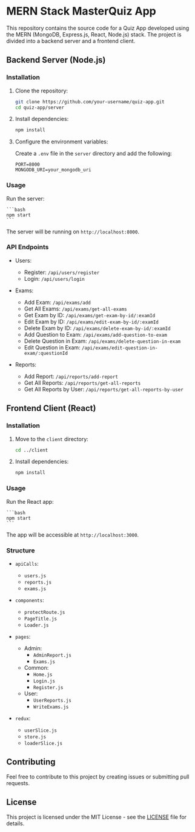 # MERN Stack MasterQuiz App

This repository contains the source code for a Quiz App developed using the MERN (MongoDB, Express.js, React, Node.js) stack. The project is divided into a backend server and a frontend client.

## Backend Server (Node.js)

### Installation

1. Clone the repository:

    ```bash
    git clone https://github.com/your-username/quiz-app.git
    cd quiz-app/server
    ```

2. Install dependencies:

    ```bash
    npm install
    ```

3. Configure the environment variables:

    Create a `.env` file in the `server` directory and add the following:

    ```env
    PORT=8000
    MONGODB_URI=your_mongodb_uri
    ```

### Usage

Run the server:

    ```bash
    npm start
    ```

The server will be running on `http://localhost:8000`.

### API Endpoints

- Users:
    - Register: `/api/users/register`
    - Login: `/api/users/login`

- Exams:
    - Add Exam: `/api/exams/add`
    - Get All Exams: `/api/exams/get-all-exams`
    - Get Exam by ID: `/api/exams/get-exam-by-id/:examId`
    - Edit Exam by ID: `/api/exams/edit-exam-by-id/:examId`
    - Delete Exam by ID: `/api/exams/delete-exam-by-id/:examId`
    - Add Question to Exam: `/api/exams/add-question-to-exam`
    - Delete Question in Exam: `/api/exams/delete-question-in-exam`
    - Edit Question in Exam: `/api/exams/edit-question-in-exam/:questionId`

- Reports:
    - Add Report: `/api/reports/add-report`
    - Get All Reports: `/api/reports/get-all-reports`
    - Get All Reports by User: `/api/reports/get-all-reports-by-user`

## Frontend Client (React)

### Installation

1. Move to the `client` directory:

    ```bash
    cd ../client
    ```

2. Install dependencies:

    ```bash
    npm install
    ```

### Usage

Run the React app:

    ```bash
    npm start
    ```

The app will be accessible at `http://localhost:3000`.

### Structure

- `apiCalls`:
    - `users.js`
    - `reports.js`
    - `exams.js`

- `components`:
    - `protectRoute.js`
    - `PageTitle.js`
    - `Loader.js`

- `pages`:
    - Admin:
        - `AdminReport.js`
        - `Exams.js`
    - Common:
        - `Home.js`
        - `Login.js`
        - `Register.js`
    - User:
        - `UserReports.js`
        - `WriteExams.js`

- `redux`:
    - `userSlice.js`
    - `store.js`
    - `loaderSlice.js`

## Contributing

Feel free to contribute to this project by creating issues or submitting pull requests.

## License

This project is licensed under the MIT License - see the [LICENSE](LICENSE) file for details.
